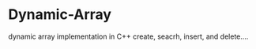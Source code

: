 # Dynamic-Array
dynamic array implementation in C++
create, seacrh, insert, and delete....














